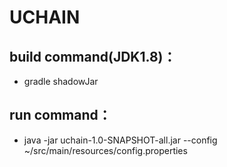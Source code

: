 # UCHAIN

## build command(JDK1.8)：
* gradle shadowJar


## run command：
* java -jar uchain-1.0-SNAPSHOT-all.jar --config ~/src/main/resources/config.properties
